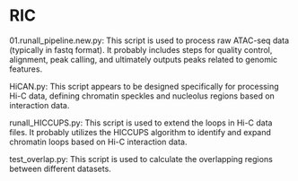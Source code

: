 # RIC
01.runall_pipeline.new.py: This script is used to process raw ATAC-seq data (typically in fastq format). It probably includes steps for quality control, alignment, peak calling, and ultimately outputs peaks related to genomic features.

HiCAN.py: This script appears to be designed specifically for processing Hi-C data, defining chromatin speckles and nucleolus regions based on interaction data.

runall_HICCUPS.py: This script is used to extend the loops in Hi-C data files. It probably utilizes the HICCUPS algorithm to identify and expand chromatin loops based on Hi-C interaction data.

test_overlap.py: This script is used to calculate the overlapping regions between different datasets.
